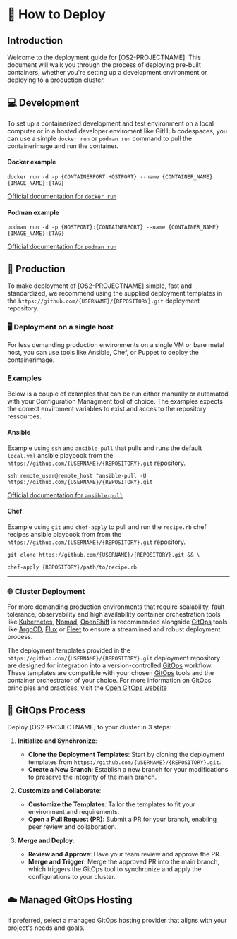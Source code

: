# 🚀 How to Deploy

## Introduction

Welcome to the deployment guide for [OS2-PROJECTNAME]. This document will walk you through the process of deploying pre-built containers, whether you're setting up a development environment or deploying to a production cluster.

## 💻 Development
To set up a containerized development and test environment on a local computer or in a hosted developer enviroment like GitHub codespaces, you can use a simple `docker run` or `podman run` command to pull the containerimage and run the container.

#### Docker example
```shell
docker run -d -p {CONTAINERPORT:HOSTPORT} --name {CONTAINER_NAME} {IMAGE_NAME}:{TAG}
```
[Official documentation for `docker run`](https://docs.docker.com/reference/cli/docker/container/run/)

#### Podman example
```shell
podman run -d -p {HOSTPORT}:{CONTAINERPORT} --name {CONTAINER_NAME} {IMAGE_NAME}:{TAG}
```
[Official documentation for `podman run`](https://docs.podman.io/en/latest/markdown/podman-run.1.html)



## 🚢 Production
To make deployment of [OS2-PROJECTNAME] simple, fast and standardized, we recommend using the supplied deployment templates in the `https://github.com/{USERNAME}/{REPOSITORY}.git` deployment repository. 

### 🖥 Deployment on a single host
For less demanding production environments on a single VM or bare metal host, you can use tools like Ansible, Chef, or Puppet to deploy the containerimage.

### Examples
Below is a couple of examples that can be run either manually or automated with your Configuration Managment tool of choice. The examples expects the correct enviroment variables to exist and acces to the repository ressources.

#### Ansible

Example using `ssh` and `ansible-pull` that pulls and runs the default `local.yml` ansible playbook from the `https://github.com/{USERNAME}/{REPOSITORY}.git` repository.

```shell
ssh remote_user@remote_host "ansible-pull -U https://github.com/{USERNAME}/{REPOSITORY}.git
```
[Official documentation for `ansible-pull`](https://docs.ansible.com/ansible/latest/cli/ansible-pull.html)

#### Chef
Example using `git` and `chef-apply` to pull and run the `recipe.rb` chef recipes ansible playbook from from the `https://github.com/{USERNAME}/{REPOSITORY}.git` repository.

```shell
git clone https://github.com/{USERNAME}/{REPOSITORY}.git && \

chef-apply {REPOSITORY}/path/to/recipe.rb
```


---

### 🌐 Cluster Deployment

For more demanding production environments that require scalability, fault tolerance, observability and high availability container orchestration tools like [Kubernetes](https://kubernetes.io/), [Nomad](https://www.hashicorp.com/products/nomad), [OpenShift](https://www.openshift.com/) is recommended alongside [GitOps](https://opengitops.dev/) tools like [ArgoCD](https://argoproj.github.io/argo-cd/), [Flux](https://fluxcd.io/) or [Fleet](ttps://rancher.com/docs/rancher/v2.x/en/deploy-across-clusters/fleet/
) to ensure a streamlined and robust deployment process.

The deployment templates provided in the `https://github.com/{USERNAME}/{REPOSITORY}.git` deployment repository are designed for integration into a version-controlled [GitOps](https://opengitops.dev/) workflow. These templates are compatible with your chosen [GitOps](https://opengitops.dev/) tools and the container orchestrator of your choice. For more information on GitOps principles and practices, visit the [Open GitOps website](https://opengitops.dev/)

## 🔄 GitOps Process
Deploy [OS2-PROJECTNAME] to your cluster in 3 steps:

1. **Initialize and Synchronize**: 
   - **Clone the Deployment Templates**: Start by cloning the deployment templates from `https://github.com/{USERNAME}/{REPOSITORY}.git`.
   - **Create a New Branch**: Establish a new branch for your modifications to preserve the integrity of the main branch.

2. **Customize and Collaborate**: 
   - **Customize the Templates**: Tailor the templates to fit your environment and requirements.
   - **Open a Pull Request (PR)**: Submit a PR for your branch, enabling peer review and collaboration.

3. **Merge and Deploy**: 
   - **Review and Approve**: Have your team review and approve the PR.
   - **Merge and Trigger**: Merge the approved PR into the main branch, which triggers the GitOps tool to synchronize and apply the configurations to your cluster.

## ☁️ Managed GitOps Hosting
If preferred, select a managed GitOps hosting provider that aligns with your project's needs and goals.